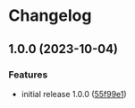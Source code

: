 # Changelog

## 1.0.0 (2023-10-04)


### Features

* initial release 1.0.0 ([55f99e1](https://www.github.com/agendry-pub/gha-ssc-create-application-version/commit/55f99e15d9fe381d222090eb9529e5f93543c9b7))
